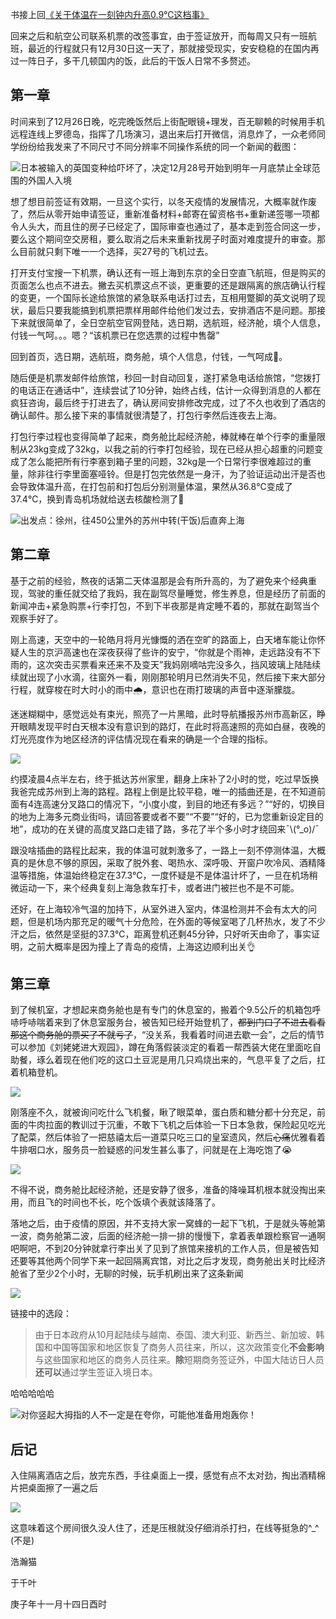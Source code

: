 书接上回[《关于体温在一刻钟内升高0.9℃这档事》](https://www.sigmameow.com/blog/page.html?id=16 "《关于体温在一刻钟内升高0.9℃这档事》")

回来之后和航空公司联系机票的改签事宜，由于签证放开，而每周又只有一班航班，最近的行程就只有12月30日这一天了，那就接受现实，安安稳稳的在国内再过一阵日子，多干几顿国内的饭，此后的干饭人日常不多赘述。

## 第一章

时间来到了12月26日晚，吃完晚饭然后上街配眼镜+理发，百无聊赖的时候用手机远程连线上罗德岛，指挥了几场演习，退出来后打开微信，消息炸了，一众老师同学纷纷给我发来了不同尺寸不同分辨率不同操作系统的同一个新闻的截图：

![日本被输入的英国变种给吓坏了，决定12月28号开始到明年一月底禁止全球范围的外国人入境](https://cdn.jsdelivr.net/gh/HowcanoeWang/HowcanoeWang.github.io/blog/img/23/image_FvxQaVrK6n.png "日本被输入的英国变种给吓坏了，决定12月28号开始到明年一月底禁止全球范围的外国人入境")

想了想目前签证有效期，一旦这个实行，以冬天疫情的发展情况，大概率就作废了，然后从零开始申请签证，重新准备材料+邮寄在留资格书+重新递签哪一项都令人头大，而且住的房子已经定了，国际审查也通过了，基本走到签合同这一步，要么这个期间空交房租，要么取消之后未来重新找房子时面对难度提升的审查。那么目前就只剩下唯一一个选择，买27号的飞机过去。

打开支付宝搜一下机票，确认还有一班上海到东京的全日空直飞航班，但是购买的页面怎么也点不进去。撇去买机票这点不谈，更重要的还是跟隔离的旅店确认行程的变更，一个国际长途给旅馆的紧急联系电话打过去，互相用蹩脚的英文说明了现状，最后只要我能搞到机票把票样用邮件给他们发过去，安排酒店不是问题。那接下来就很简单了，全日空航空官网登陆，选日期，选航班，经济舱，填个人信息，付钱一气呵。。。嗯？“该机票已在您选票的过程中售罄”

回到首页，选日期，选航班，商务舱，填个人信息，付钱，一气呵成💸。

随后便是机票发邮件给旅馆，秒回一封自动回复，遂打紧急电话给旅馆，“您拨打的电话正在通话中”，连续尝试了10分钟，始终占线，估计一众得到消息的人都在疯狂咨询，最后终于打进去了，确认房间安排修改完成，过了不久也收到了酒店的确认邮件。那么接下来的事情就很清楚了，打包行李然后连夜去上海。

打包行李过程也变得简单了起来，商务舱比起经济舱，棒就棒在单个行李的重量限制从23kg变成了32kg，以我之前的行李打包经验，现在已经从担心超重的问题变成了怎么能把所有行李塞到箱子里的问题，32kg是一个日常行李很难超过的重量，除非往行李里面塞哑铃。但是打包完依然是一身汗，为了验证运动出汗是否也会导致体温升高，在打包前和打包后分别测量体温，果然从36.8℃变成了37.4℃，换到青岛机场就给送去核酸检测了🧐

![出发点：徐州，往450公里外的苏州中转(干饭)后直奔上海](https://cdn.jsdelivr.net/gh/HowcanoeWang/HowcanoeWang.github.io/blog/img/23/IMG_20201226_230059_G3n40GKuhz.jpg "出发点：徐州，往450公里外的苏州中转(干饭)后直奔上海")

## 第二章

基于之前的经验，熬夜的话第二天体温那是会有所升高的，为了避免来个经典重现，驾驶的重任就交给了我妈，我在副驾尽量睡觉，修生养息，但是经历了前面的新闻冲击+紧急购票+行李打包，不到下半夜那是肯定睡不着的，那就在副驾当个观察手好了。

刚上高速，天空中的一轮皓月将月光慷慨的洒在空旷的路面上，白天堵车能让你怀疑人生的京沪高速也在深夜获得了些许的安宁，“你就是个雨神，走远路没有不下雨的，这次突击买票看来还来不及变天”我妈刚嘀咕完没多久，挡风玻璃上陆陆续续就出现了小水滴，往窗外一看，刚刚那轮明月已然消失不见，然后接下来大部分行程，就穿梭在时大时小的雨中🌧️，意识也在雨打玻璃的声音中逐渐朦胧。

迷迷糊糊中，感觉远处有束光，照亮了一片黑暗，此时导航播报苏州市高新区，睁开眼睛发现平时白天根本没有意识到的路灯，在此时将高速照的亮如白昼，夜晚的灯光亮度作为地区经济的评估情况现在看来的确是一个合理的指标。

![](https://cdn.jsdelivr.net/gh/HowcanoeWang/HowcanoeWang.github.io/blog/img/23/IMG_20201227_035547_DffHvnMWM9.jpg)

约摸凌晨4点半左右，终于抵达苏州家里，翻身上床补了2小时的觉，吃过早饭换我爸完成苏州到上海的路程。路程上倒是比较平稳，唯一的插曲还是，在不知道前面有4连高速分叉路口的情况下，“小度小度，到目的地还有多远？”“好的，切换目的地为上海多元商业街吗，请回答要或者不要”“不要”“好的，已为您重新设定目的地”，成功的在关键的高度叉路口走错了路，多花了半个多小时才绕回来¯\\(°\_o)/¯

跟没啥插曲的路程比起来，我的体温可就刺激多了，一路上一刻不停测体温，大概真的是休息不够的原因，采取了脱外套、喝热水、深呼吸、开窗户吹冷风、酒精降温等措施，体温始终稳定在37.3℃，一度怀疑是不是体温计坏了，一旦在机场稍微运动一下，来个经典复刻上海急救车打卡，或者进门被拦也不是不可能。

还好，在上海较冷气温的加持下，从室外进入室内，体温检测并不会有太大的问题，但是机场内那充足的暖气十分危险，在外面的等候室喝了几杯热水，发了不少汗之后，依然是坚挺的37.3℃，距离登机还剩45分钟，只好听天由命了，事实证明，之前大概率是因为撞上了青岛的疫情，上海这边顺利出关👌

## 第三章

到了候机室，才想起来商务舱也是有专门的休息室的，搬着个9.5公斤的机箱包呼哧呼哧喘着来到了休息室服务台，被告知已经开始登机了，~~都到门口了不进去看看那这个商务舱的票买了不就亏了~~，“没关系，我看着时间进去歇一会”，之后的情节可以参加《刘姥姥进大观园》，蹲在角落假装淡定的看着一帮西装大佬在里面吃自助餐，琢么着现在他们吃的这口土豆泥是用几只鸡烧出来的，气息平复了之后，扛着机箱登机。

![](https://cdn.jsdelivr.net/gh/HowcanoeWang/HowcanoeWang.github.io/blog/img/23/IMG_20201227_131837_ThtGCN_SFR.jpg)

刚落座不久，就被询问吃什么飞机餐，瞅了眼菜单，蛋白质和糖分都十分充足，前面的牛肉拉面的教训过于沉重，不敢下飞机之后体验一下日本急救，保险起见吃光了配菜，然后体验了一把慈禧太后一道菜只吃三口的皇室遗风，然后~~心痛~~优雅看着牛排咽口水，服务员一脸疑惑的问发生甚么事了，问就是在上海吃饱了😭

![](https://cdn.jsdelivr.net/gh/HowcanoeWang/HowcanoeWang.github.io/blog/img/23/IMG_20201227_143811_Bpvb3gKf8s.jpg)

不得不说，商务舱比起经济舱，还是安静了很多，准备的降噪耳机根本就没掏出来用，而且飞的时间也不长，吃个饭填个表就该降落了。

落地之后，由于疫情的原因，并不支持大家一窝蜂的一起下飞机，于是就头等舱第一波，商务舱第二波，后面的经济舱一排一排的慢慢下，拿着表单跟检察官一通啊吧啊吧，不到20分钟就拿行李出关了见到了旅馆来接机的工作人员，但是被告知还要等其他两个同学下来一起回隔离宾馆，对比之后才发现，商务舱出关时比经济舱省了至少2个小时，无聊的时候，玩手机刷出来了这条新闻

![](https://cdn.jsdelivr.net/gh/HowcanoeWang/HowcanoeWang.github.io/blog/img/23/image_6VmmQVqSzW.png)

链接中的选段：

> 由于日本政府从10月起陆续与越南、泰国、澳大利亚、新西兰、新加坡、韩国和中国等国家和地区恢复了商务人员往来，所以，这次政策变化**不会影响**与这些国家和地区的商务人员往来。**除**短期商务签证外，中国大陆访日人员**还可以**通过学生签证入境日本。

哈哈哈哈哈

![对你竖起大拇指的人不一定是在夸你，可能他准备用炮轰你！](https://cdn.jsdelivr.net/gh/HowcanoeWang/HowcanoeWang.github.io/blog/img/23/image_Ol7jr5V8Nw.png "对你竖起大拇指的人不一定是在夸你，可能他准备用炮轰你！")

## 后记

入住隔离酒店之后，放完东西，手往桌面上一摸，感觉有点不太对劲，掏出酒精棉片把桌面擦了一遍之后

![](https://cdn.jsdelivr.net/gh/HowcanoeWang/HowcanoeWang.github.io/blog/img/23/image_6-8L9TVeoH.png)

这意味着这个房间很久没人住了，还是压根就没仔细消杀打扫，在线等挺急的^\_^ (不是)



浩瀚猫

于千叶

庚子年十一月十四日酉时
